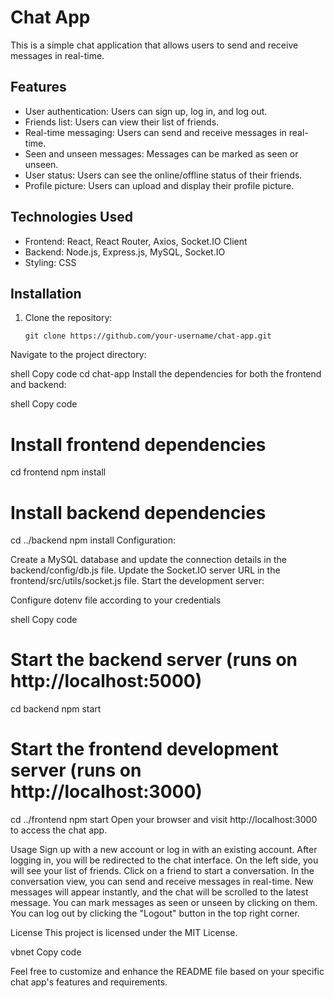 # Chat App

This is a simple chat application that allows users to send and receive messages in real-time.

## Features

- User authentication: Users can sign up, log in, and log out.
- Friends list: Users can view their list of friends.
- Real-time messaging: Users can send and receive messages in real-time.
- Seen and unseen messages: Messages can be marked as seen or unseen.
- User status: Users can see the online/offline status of their friends.
- Profile picture: Users can upload and display their profile picture.

## Technologies Used

- Frontend: React, React Router, Axios, Socket.IO Client
- Backend: Node.js, Express.js, MySQL, Socket.IO
- Styling: CSS

## Installation

1. Clone the repository:

   ```shell
   git clone https://github.com/your-username/chat-app.git
Navigate to the project directory:

shell
Copy code
cd chat-app
Install the dependencies for both the frontend and backend:

shell
Copy code
# Install frontend dependencies
cd frontend
npm install

# Install backend dependencies
cd ../backend
npm install
Configuration:

Create a MySQL database and update the connection details in the backend/config/db.js file.
Update the Socket.IO server URL in the frontend/src/utils/socket.js file.
Start the development server:

Configure dotenv file according to your credentials

shell
Copy code
# Start the backend server (runs on http://localhost:5000)
cd backend
npm start

# Start the frontend development server (runs on http://localhost:3000)
cd ../frontend
npm start
Open your browser and visit http://localhost:3000 to access the chat app.

Usage
Sign up with a new account or log in with an existing account.
After logging in, you will be redirected to the chat interface.
On the left side, you will see your list of friends. Click on a friend to start a conversation.
In the conversation view, you can send and receive messages in real-time.
New messages will appear instantly, and the chat will be scrolled to the latest message.
You can mark messages as seen or unseen by clicking on them.
You can log out by clicking the "Logout" button in the top right corner.



License
This project is licensed under the MIT License.

vbnet
Copy code

Feel free to customize and enhance the README file based on your specific chat app's features and requirements.



